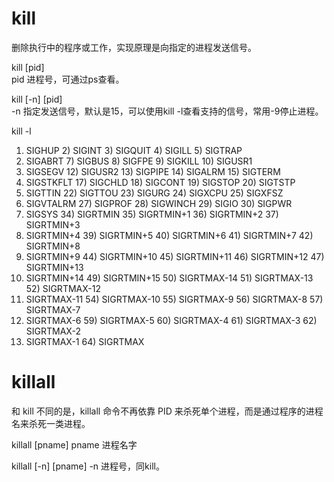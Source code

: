 # kill   
删除执行中的程序或工作，实现原理是向指定的进程发送信号。    
  
kill [pid]  
pid 进程号，可通过ps查看。  
  
kill [-n] [pid]  
-n 指定发送信号，默认是15，可以使用kill -l查看支持的信号，常用-9停止进程。  
  
kill -l  
 1) SIGHUP	 2) SIGINT	 3) SIGQUIT	 4) SIGILL	 5) SIGTRAP  
 6) SIGABRT	 7) SIGBUS	 8) SIGFPE	 9) SIGKILL	10) SIGUSR1  
11) SIGSEGV	12) SIGUSR2	13) SIGPIPE	14) SIGALRM	15) SIGTERM  
16) SIGSTKFLT	17) SIGCHLD	18) SIGCONT	19) SIGSTOP	20) SIGTSTP  
21) SIGTTIN	22) SIGTTOU	23) SIGURG	24) SIGXCPU	25) SIGXFSZ  
26) SIGVTALRM	27) SIGPROF	28) SIGWINCH	29) SIGIO	30) SIGPWR  
31) SIGSYS	34) SIGRTMIN	35) SIGRTMIN+1	36) SIGRTMIN+2	37) SIGRTMIN+3  
38) SIGRTMIN+4	39) SIGRTMIN+5	40) SIGRTMIN+6	41) SIGRTMIN+7	42) SIGRTMIN+8  
43) SIGRTMIN+9	44) SIGRTMIN+10	45) SIGRTMIN+11	46) SIGRTMIN+12	47) SIGRTMIN+13  
48) SIGRTMIN+14	49) SIGRTMIN+15	50) SIGRTMAX-14	51) SIGRTMAX-13	52) SIGRTMAX-12  
53) SIGRTMAX-11	54) SIGRTMAX-10	55) SIGRTMAX-9	56) SIGRTMAX-8	57) SIGRTMAX-7  
58) SIGRTMAX-6	59) SIGRTMAX-5	60) SIGRTMAX-4	61) SIGRTMAX-3	62) SIGRTMAX-2  
63) SIGRTMAX-1	64) SIGRTMAX  
  
# killall
和 kill 不同的是，killall 命令不再依靠 PID 来杀死单个进程，而是通过程序的进程名来杀死一类进程。  

killall [pname]
pname 进程名字

killall [-n] [pname]
-n 进程号，同kill。  
